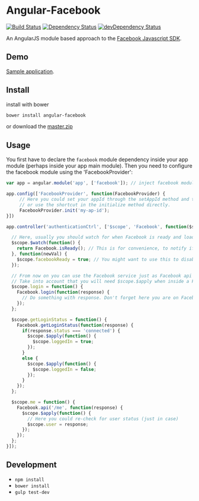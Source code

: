 Angular-Facebook
==================

[![Build Status](https://travis-ci.org/Ciul/angular-facebook.png?branch=master)](https://travis-ci.org/Ciul/angular-facebook) 
[![Dependency Status](https://david-dm.org/Ciul/angular-facebook.png)](https://david-dm.org/Ciul/angular-facebook) 
[![devDependency Status](https://david-dm.org/Ciul/angular-facebook/dev-status.png)](https://david-dm.org/Ciul/angular-facebook#info=devDependencies)

An AngularJS module based approach to the [Facebook Javascript SDK](https://developers.facebook.com/docs/reference/javascript/).

## Demo

[Sample application](http://plnkr.co/edit/dDAmvdCibv46ULfgKCd3?p=preview).

## Install

install with bower
```bash
bower install angular-facebook
```
or download the [master.zip](https://github.com/Ciul/angular-facebook/archive/master.zip)

## Usage

You first have to declare the ```facebook``` module dependency inside your app module (perhaps inside your app main module).
Then you need to configure the facebook module using the 'FacebookProvider':

```javascript
var app = angular.module('app', ['facebook']); // inject facebook module

app.config(['FacebookProvider', function(FacebookProvider) {
     // Here you could set your appId through the setAppId method and then initialize
     // or use the shortcut in the initialize method directly.
     FacebookProvider.init('my-ap-id');
}])

app.controller('authenticationCtrl', ['$scope', 'Facebook', function($scope, Facebook) {

  // Here, usually you should watch for when Facebook is ready and loaded
  $scope.$watch(function() {
    return Facebook.isReady(); // This is for convenience, to notify if Facebook is loaded and ready to go.
  }, function(newVal) {
    $scope.facebookReady = true; // You might want to use this to disable/show/hide buttons and else
  });

  // From now on you can use the Facebook service just as Facebook api says
  // Take into account that you will need $scope.$apply when inside a Facebook function's scope and not angular
  $scope.login = function() {
    Facebook.login(function(response) {
      // Do something with response. Don't forget here you are on Facebook scope so use $scope.$apply
    });
  };

  $scope.getLoginStatus = function() {
    Facebook.getLoginStatus(function(response) {
      if(response.status === 'connected') {
        $scope.$apply(function() {
          $scope.loggedIn = true;
        });
      }
      else {
        $scope.$apply(function() {
          $scope.loggedIn = false;
        });
      }
    });
  };

  $scope.me = function() {
    Facebook.api('/me', function(response) {
      $scope.$apply(function() {
        // Here you could re-check for user status (just in case)
        $scope.user = response;
      });
    });
  };
}]);
```

## Development

- `npm install`
- `bower install`
- `gulp test-dev`
